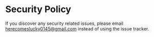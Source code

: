 # Security Policy

If you discover any security related issues, please email herecomeslucky0145@gmail.com instead of using the issue tracker.
